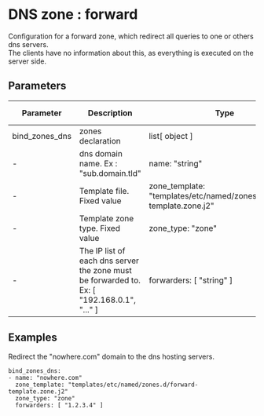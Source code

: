 # DNS zone : forward

Configuration for a forward zone, which redirect all queries to one or others dns servers.  
The clients have no information about this, as everything is executed on the server side.

## Parameters

| Parameter | Description | Type | Default value |
| --------- | ----------- | ---- | ------------- |
| bind_zones_dns | zones declaration | list[ object ] | [ ] |
| - | dns domain name. Ex : "sub.domain.tld" | name: "string" | mandatory |
| - | Template file. Fixed value | zone_template: "templates/etc/named/zones.d/forward-template.zone.j2" | N/A |
| - | Template zone type. Fixed value | zone_type: "zone" | N/A |
| - | The IP list of each dns server the zone must be forwarded to.<br />Ex: [ "192.168.0.1", "..." ] |  forwarders: [ "string" ] | mandatory |


## Examples

Redirect the "nowhere.com" domain to the dns hosting servers.

```
bind_zones_dns:
- name: "nowhere.com"
  zone_template: "templates/etc/named/zones.d/forward-template.zone.j2"
  zone_type: "zone"
  forwarders: [ "1.2.3.4" ]

```
